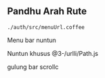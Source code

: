 ## Pandhu Arah Rute

`./auth/src/menuUrl.coffee`

Menu bar nuntun

Nuntun khusus
@3-/urlli/Path.js

gulung bar
scrollc